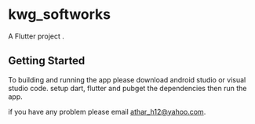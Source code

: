 # kwg_softworks

A Flutter project .

## Getting Started
To building and running the app please download android studio or visual studio code.
 setup dart, flutter and pubget the dependencies then run the app.
 
 if you have any problem please email athar_h12@yahoo.com.


